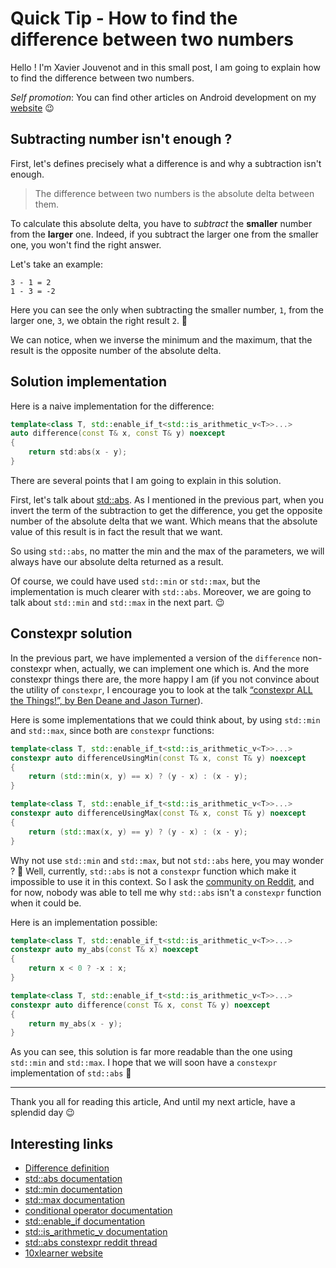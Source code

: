 # Quick Tip - How to find the difference between two numbers

Hello ! I'm Xavier Jouvenot and in this small post, I am going to explain how to find the difference between two numbers.

_Self promotion_: You can find other articles on Android development on my [website](www.10xlearner.com) 😉

## Subtracting number isn't enough ?

First, let's defines precisely what a difference is and why a subtraction isn't enough.

> The difference between two numbers is the absolute delta between them.

To calculate this absolute delta, you have to *subtract* the **smaller** number from the **larger** one.
Indeed, if you subtract the larger one from the smaller one, you won't find the right answer.

Let's take an example:
```
3 - 1 = 2
1 - 3 = -2
```

Here you can see the only when subtracting the smaller number, `1`, from the larger one, `3`, we obtain the right result `2`. 🙂

We can notice, when we inverse the minimum and the maximum, that the result is the opposite number of the absolute delta.

## Solution implementation

Here is a naive implementation for the difference:

```c++
template<class T, std::enable_if_t<std::is_arithmetic_v<T>>...>
auto difference(const T& x, const T& y) noexcept
{
    return std:abs(x - y);
}
```

There are several points that I am going to explain in this solution.

First, let's talk about [std::abs](https://en.cppreference.com/w/cpp/numeric/math/abs).
As I mentioned in the previous part, when you invert the term of the subtraction to get the difference, you get the opposite number of the absolute delta that we want.
Which means that the absolute value of this result is in fact the result that we want.

So using `std::abs`, no matter the min and the max of the parameters, we will always have our absolute delta returned as a result.


Of course, we could have used `std::min` or `std::max`, but the implementation is much clearer with `std::abs`.
Moreover, we are going to talk about `std::min` and `std::max` in the next part. 😉

## Constexpr solution

In the previous part, we have implemented a version of the `difference` non-constexpr when, actually, we can implement one which is.
And the more constexpr things there are, the more happy I am (if you not convince about the utility of `constexpr`, I encourage you to look at the talk [“constexpr ALL the Things!”, by Ben Deane and Jason Turner](https://www.youtube.com/watch?v=PJwd4JLYJJY)).

Here is some implementations that we could think about, by using `std::min` and `std::max`, since both are `constexpr` functions:

```C++
template<class T, std::enable_if_t<std::is_arithmetic_v<T>>...>
constexpr auto differenceUsingMin(const T& x, const T& y) noexcept
{
    return (std::min(x, y) == x) ? (y - x) : (x - y);
}

template<class T, std::enable_if_t<std::is_arithmetic_v<T>>...>
constexpr auto differenceUsingMax(const T& x, const T& y) noexcept
{
    return (std::max(x, y) == y) ? (y - x) : (x - y);
}
```

Why not use `std::min` and `std::max`, but not `std::abs` here, you may wonder ? 🤔
Well, currently, `std::abs` is not a `constexpr` function which make it impossible to use it in this context.
So I ask the [community on Reddit](https://www.reddit.com/r/cpp_questions/comments/g2j7d8/stdabs_and_constexpr/), and for now, nobody was able to tell me why `std::abs` isn't a `constexpr` function when it could be.

Here is an implementation possible:

```C++
template<class T, std::enable_if_t<std::is_arithmetic_v<T>>...>
constexpr auto my_abs(const T& x) noexcept
{
    return x < 0 ? -x : x;
}

template<class T, std::enable_if_t<std::is_arithmetic_v<T>>...>
constexpr auto difference(const T& x, const T& y) noexcept
{
    return my_abs(x - y);
}
```

As you can see, this solution is far more readable than the one using `std::min` and `std::max`.
I hope that we will soon have a `constexpr` implementation of `std::abs` 🙂

--------------

Thank you all for reading this article,
And until my next article, have a splendid day 😉

## Interesting links

- [Difference definition](https://sciencing.com/calculate-delta-between-two-numbers-5893964.html)
- [std::abs documentation](https://en.cppreference.com/w/cpp/numeric/math/abs)
- [std::min documentation](https://en.cppreference.com/w/cpp/algorithm/min)
- [std::max documentation](https://en.cppreference.com/w/cpp/algorithm/max)
- [conditional operator documentation](https://en.cppreference.com/w/cpp/language/operator_other)
- [std::enable_if documentation](https://en.cppreference.com/w/cpp/types/enable_if)
- [std::is_arithmetic_v documentation](https://en.cppreference.com/w/cpp/types/is_arithmetic)
- [std::abs constexpr reddit thread](https://www.reddit.com/r/cpp_questions/comments/g2j7d8/stdabs_and_constexpr/)
- [10xlearner website](www.10xlearner.com)
